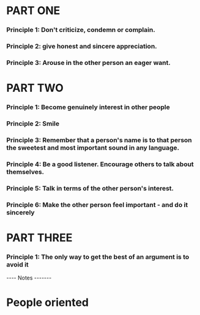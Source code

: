 # PART ONE
### Principle 1: Don't criticize, condemn or complain.
### Principle 2: give honest and sincere appreciation.
### Principle 3: Arouse in the other person an eager want.

# PART TWO
### Principle 1: Become genuinely interest in other people
### Principle 2: Smile
### Principle 3: Remember that a person's name is to that person the sweetest and most important sound in any language.
### Principle 4: Be a good listener. Encourage others to talk about themselves. 
### Principle 5: Talk in terms of the other person's interest.
### Principle 6: Make the other person feel important - and do it sincerely

# PART THREE
### Principle 1: The only way to get the best of an argument is to avoid it


---- Notes -------
# People oriented